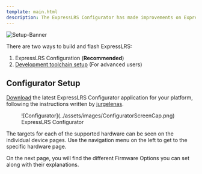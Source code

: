 ```yaml
---
template: main.html
description: The ExpressLRS Configurator has made improvements on ExpressLRS accessibility. It is an invaluable tool to get your ExpressLRS Device up-to-date.
---
```


![Setup-Banner](https://github.com/ExpressLRS/ExpressLRS-Hardware/raw/master/img/quick-start.png)

There are two ways to build and flash ExpressLRS:

1. ExpressLRS Configuration (**Recommended**)
2. [Development toolchain setup](../software/toolchain-install.md) (For advanced users) 

## Configurator Setup

[Download](https://github.com/ExpressLRS/ExpressLRS-Configurator/releases) the latest ExpressLRS Configurator application for your platform, following the instructions written by [jurgelenas](https://github.com/jurgelenas/).

<figure markdown>
![Configurator](../assets/images/ConfiguratorScreenCap.png)
<figcaption>ExpressLRS Configurator</figcaption>
</figure>

The targets for each of the supported hardware can be seen on the individual device pages. Use the navigation menu on the left to get to the specific hardware page.

On the next page, you will find the different Firmware Options you can set along with their explanations.